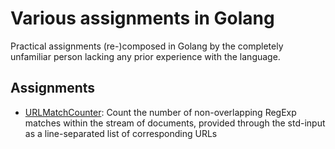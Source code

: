 # Various assignments in Golang #
Practical assignments (re-)composed in Golang by the completely unfamiliar person lacking any prior experience with the language.

## Assignments ##
* [URLMatchCounter](urlmatchctr): Count the number of non-overlapping RegExp matches within the stream of documents,
provided through the std-input as a line-separated list of corresponding URLs 
